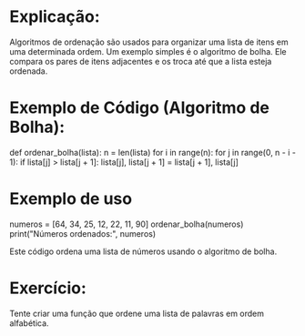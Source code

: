 # Explicação:
Algoritmos de ordenação são usados para organizar uma lista de itens em uma determinada ordem. 
Um exemplo simples é o algoritmo de bolha. 
Ele compara os pares de itens adjacentes e os troca até que a lista esteja ordenada.

# Exemplo de Código (Algoritmo de Bolha):

def ordenar_bolha(lista):
    n = len(lista)
    for i in range(n):
        for j in range(0, n - i - 1):
            if lista[j] > lista[j + 1]:
                lista[j], lista[j + 1] = lista[j + 1], lista[j]

# Exemplo de uso
numeros = [64, 34, 25, 12, 22, 11, 90]
ordenar_bolha(numeros)
print("Números ordenados:", numeros)

Este código ordena uma lista de números usando o algoritmo de bolha.

# Exercício:
Tente criar uma função que ordene uma lista de palavras em ordem alfabética.
